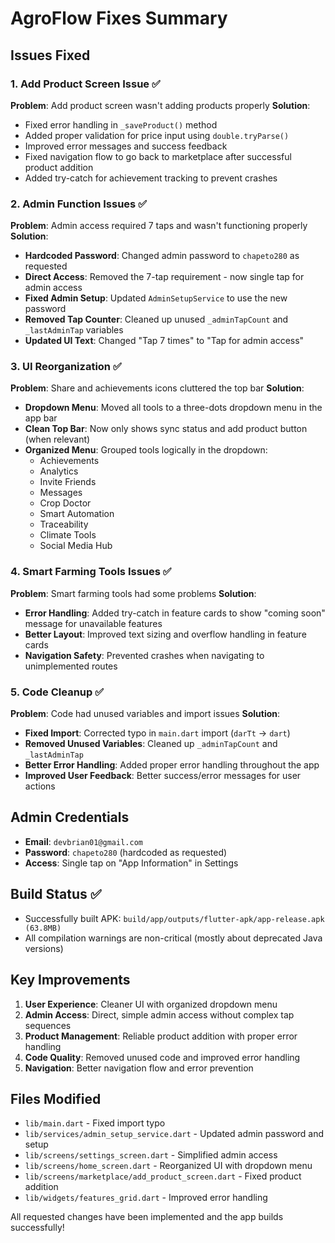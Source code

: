 # AgroFlow Fixes Summary

## Issues Fixed

### 1. Add Product Screen Issue ✅
**Problem**: Add product screen wasn't adding products properly
**Solution**: 
- Fixed error handling in `_saveProduct()` method
- Added proper validation for price input using `double.tryParse()`
- Improved error messages and success feedback
- Fixed navigation flow to go back to marketplace after successful product addition
- Added try-catch for achievement tracking to prevent crashes

### 2. Admin Function Issues ✅
**Problem**: Admin access required 7 taps and wasn't functioning properly
**Solution**:
- **Hardcoded Password**: Changed admin password to `chapeto280` as requested
- **Direct Access**: Removed the 7-tap requirement - now single tap for admin access
- **Fixed Admin Setup**: Updated `AdminSetupService` to use the new password
- **Removed Tap Counter**: Cleaned up unused `_adminTapCount` and `_lastAdminTap` variables
- **Updated UI Text**: Changed "Tap 7 times" to "Tap for admin access"

### 3. UI Reorganization ✅
**Problem**: Share and achievements icons cluttered the top bar
**Solution**:
- **Dropdown Menu**: Moved all tools to a three-dots dropdown menu in the app bar
- **Clean Top Bar**: Now only shows sync status and add product button (when relevant)
- **Organized Menu**: Grouped tools logically in the dropdown:
  - Achievements
  - Analytics  
  - Invite Friends
  - Messages
  - Crop Doctor
  - Smart Automation
  - Traceability
  - Climate Tools
  - Social Media Hub

### 4. Smart Farming Tools Issues ✅
**Problem**: Smart farming tools had some problems
**Solution**:
- **Error Handling**: Added try-catch in feature cards to show "coming soon" message for unavailable features
- **Better Layout**: Improved text sizing and overflow handling in feature cards
- **Navigation Safety**: Prevented crashes when navigating to unimplemented routes

### 5. Code Cleanup ✅
**Problem**: Code had unused variables and import issues
**Solution**:
- **Fixed Import**: Corrected typo in `main.dart` import (`darTt` → `dart`)
- **Removed Unused Variables**: Cleaned up `_adminTapCount` and `_lastAdminTap`
- **Better Error Handling**: Added proper error handling throughout the app
- **Improved User Feedback**: Better success/error messages for user actions

## Admin Credentials
- **Email**: `devbrian01@gmail.com`
- **Password**: `chapeto280` (hardcoded as requested)
- **Access**: Single tap on "App Information" in Settings

## Build Status ✅
- Successfully built APK: `build/app/outputs/flutter-apk/app-release.apk (63.8MB)`
- All compilation warnings are non-critical (mostly about deprecated Java versions)

## Key Improvements
1. **User Experience**: Cleaner UI with organized dropdown menu
2. **Admin Access**: Direct, simple admin access without complex tap sequences  
3. **Product Management**: Reliable product addition with proper error handling
4. **Code Quality**: Removed unused code and improved error handling
5. **Navigation**: Better navigation flow and error prevention

## Files Modified
- `lib/main.dart` - Fixed import typo
- `lib/services/admin_setup_service.dart` - Updated admin password and setup
- `lib/screens/settings_screen.dart` - Simplified admin access
- `lib/screens/home_screen.dart` - Reorganized UI with dropdown menu
- `lib/screens/marketplace/add_product_screen.dart` - Fixed product addition
- `lib/widgets/features_grid.dart` - Improved error handling

All requested changes have been implemented and the app builds successfully!